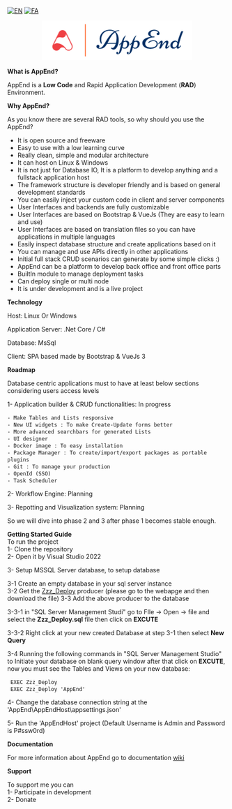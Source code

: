 [![EN](https://img.shields.io/badge/lang-EN-red.svg)](README.md)
[![FA](https://img.shields.io/badge/lang-FA-blue.svg)](README.FA.md)
<p align="center" width="100%">
     <img src="/images/AppEnd-Logo-Full.png?raw=true" />
</p>


**What is AppEnd?**

AppEnd is a **Low Code** and Rapid Application Development (**RAD**) Environment.  

**Why AppEnd?**

As you know there are several RAD tools, so why should you use the AppEnd?  

- It is open source and freeware  
- Easy to use with a low learning curve  
- Really clean, simple and modular architecture  
- It can host on Linux & Windows  
- It is not just for Database IO, It is a platform to develop anything and a fullstack application host  
- The framework structure is developer friendly and is based on general development standards  
- You can easily inject your custom code in client and server components  
- User Interfaces and backends are fully customizable  
- User Interfaces are based on Bootstrap & VueJs (They are easy to learn and use)  
- User Interfaces are based on translation files so you can have applications in multiple languages  
- Easily inspect database structure and create applications based on it  
- You can manage and use APIs directly in other applications  
- Initial full stack CRUD scenarios can generate by some simple clicks :)  
- AppEnd can be a platform to develop back office and front office parts  
- BuiltIn module to manage deployment tasks  
- Can deploy single or multi node  
- It is under development and is a live project  

**Technology**  

Host: Linux Or Windows  

Application Server: .Net Core / C#  

Database: MsSql  

Client: SPA based made by Bootstrap & VueJs 3  


**Roadmap**  

Database centric applications must to have at least below sections considering users access levels  

1- Application builder & CRUD functionalities: In progress  

    - Make Tables and Lists responsive  
    - New UI widgets : To make Create-Update forms better  
    - More advanced searchbars for generated Lists  
    - UI designer  
    - Docker image : To easy installation  
    - Package Manager : To create/import/export packages as portable plugins  
    - Git : To manage your production  
    - OpenId (SSO)  
    - Task Scheduler  
    
2- Workflow Engine: Planning  

3- Repotting and Visualization system: Planning  

So we will dive into phase 2 and 3 after phase 1 becomes stable enough.


**Getting Started Guide**  
To run the project  
1- Clone the repository  
2- Open it by Visual Studio 2022  

3- Setup MSSQL Server database, to setup database  

3-1 Create an empty database in your sql server instance  
3-2 Get the [Zzz_Deploy](https://github.com/mirshahreza/RDBMS-PackageManager/blob/master/MsSql/Zzz_Deploy.sql) producer (please go to the webapge and then download the file) 
3-3 Add the above producer to the database  

3-3-1 in "SQL Server Management Studi" go to FIle -> Open -> file and select the **Zzz_Deploy.sql** file then click on **EXCUTE** 

3-3-2 Right click at your new created Database at step 3-1 then select **New Query** 

3-4 Running the following commands in "SQL Server Management Studio" to Initiate your database on blank query window after that click on **EXCUTE**, now you must see the Tables and Views on your new database:

     EXEC Zzz_Deploy
     EXEC Zzz_Deploy 'AppEnd'  
     

4- Change the database connection string at the 'AppEnd\AppEndHost\appsettings.json'

5- Run the 'AppEndHost' project (Default Username is Admin and Password is P#ssw0rd)


**Documentation**  

For more information about AppEnd go to documentation [wiki](https://github.com/mirshahreza/AppEnd/wiki)  


**Support**  

To support me you can  
1- Participate in development  
2- Donate  


